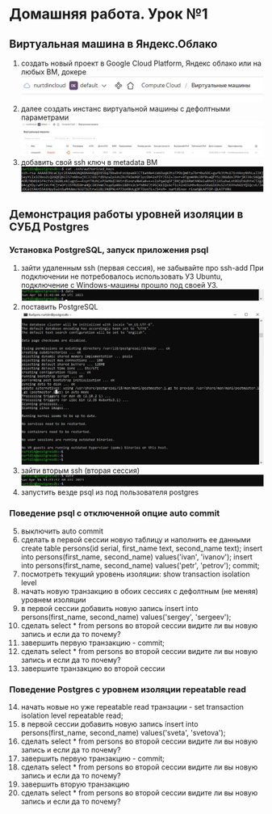 # Домашняя работа. Урок №1

## Виртуальная машина в Яндекс.Облако
1. создать новый проект в Google Cloud Platform, Яндекс облако или на любых ВМ, докере
![Новый проект в Яндекс.Облако](/images/img1.jpg "Проект в Яндекс.Облако")
3. далее создать инстанс виртуальной машины с дефолтными параметрами
![Экземпляр виртуальной машины в Яндекс.Облако](/images/img2.jpg "Экземпляр ВМ в Яндекс.Облако")
5. добавить свой ssh ключ в metadata ВМ
![Публичный ключ для виртуальной машины в Яндекс.Облако](/images/img3.jpg "Публичный ключ")

## Демонстрация работы уровней изоляции в СУБД Postgres
### Установка PostgreSQL, запуск приложения psql
1. зайти удаленным ssh (первая сессия), не забывайте про ssh-add
При подключении не потребовалось использовать УЗ Ubuntu, подключение с Windows-машины прошло под своей УЗ.
![Первая сессия через SSH](/images/img4.jpg "Первая сессия через SSH")
3. поставить PostgreSQL
![Результат установки Postgres 15](/images/img5.jpg "Результат установки Postgres 15")
5. зайти вторым ssh (вторая сессия)
![Вторая сессия через SSH](/images/img6.jpg "Вторая сессия через SSH")
7. запустить везде psql из под пользователя postgres
### Поведение psql с отключенной опцие auto commit
5. выключить auto commit
6. сделать в первой сессии новую таблицу и наполнить ее данными create table persons(id serial, first_name text, second_name text); insert into persons(first_name, second_name) values('ivan', 'ivanov'); insert into persons(first_name, second_name) values('petr', 'petrov'); commit;
7. посмотреть текущий уровень изоляции: show transaction isolation level
8. начать новую транзакцию в обоих сессиях с дефолтным (не меняя) уровнем изоляции
9. в первой сессии добавить новую запись insert into persons(first_name, second_name) values('sergey', 'sergeev');
10. сделать select * from persons во второй сессии
видите ли вы новую запись и если да то почему?
11. завершить первую транзакцию - commit;
12. сделать select * from persons во второй сессии
видите ли вы новую запись и если да то почему?
13. завершите транзакцию во второй сессии
### Поведение Postgres с уровнем изоляции repeatable read
14. начать новые но уже repeatable read транзации - set transaction isolation level repeatable read;
15. в первой сессии добавить новую запись insert into persons(first_name, second_name) values('sveta', 'svetova');
16. сделать select * from persons во второй сессии
видите ли вы новую запись и если да то почему?
17. завершить первую транзакцию - commit;
18. сделать select * from persons во второй сессии
видите ли вы новую запись и если да то почему?
19. завершить вторую транзакцию
20. сделать select * from persons во второй сессии
видите ли вы новую запись и если да то почему?
